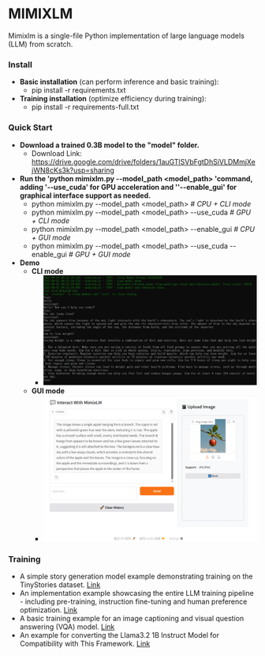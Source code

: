 # MIMIXLM

Mimixlm is a single-file Python implementation of large language models (LLM) from scratch.

### Install

- **Basic installation** (can perform inference and basic training):  
  - pip install -r requirements.txt
- **Training installation** (optimize efficiency during training):  
  - pip install -r requirements-full.txt

### Quick Start

- **Download a trained 0.3B model to the "model" folder.** 
  - Download Link: https://drive.google.com/drive/folders/1auGTlSVbFgtDhSiVLDMmjXejWN8cKs3k?usp=sharing
- **Run the 'python  mimixlm.py --model_path <model_path> 'command, adding '--use_cuda' for GPU acceleration and ''--enable_gui' for graphical interface support as needed.** 
  - python  mimixlm.py --model_path <model_path>  *# CPU + CLI mode*  
  - python  mimixlm.py --model_path <model_path> --use_cuda  *# GPU + CLI mode*
  - python  mimixlm.py --model_path <model_path>  --enable_gui *# CPU + GUI mode*  
  - python  mimixlm.py --model_path <model_path>  --use_cuda --enable_gui *# GPU + GUI mode*    
- **Demo**
  - **CLI mode**
    - ![chat](imgs/chat.png)
  - **GUI mode**
    - ![gui](imgs/gui.png)

### Training

- A simple story generation model example demonstrating training on the TinyStories dataset. [Link](./examples/tinystories/readme.md)
- An implementation example showcasing the entire LLM training pipeline - including pre-training, instruction fine-tuning and human preference optimization. [Link](./examples/gpt_large/readme.md)
- A basic training example for an image captioning and visual question answering (VQA) model. [Link](./examples/vlm/readme.md)
- An example for converting the Llama3.2 1B Instruct Model for Compatibility with This Framework. [Link](./examples/convert_llama3/readme.md)

